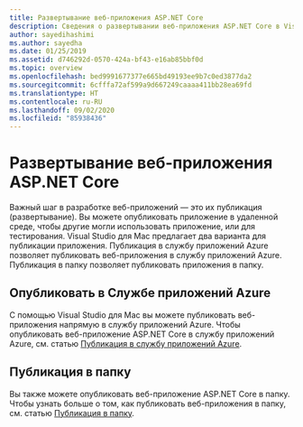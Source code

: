 ```yaml
---
title: Развертывание веб-приложения ASP.NET Core
description: Сведения о развертывании веб-приложения ASP.NET Core в Visual Studio для Mac.
author: sayedihashimi
ms.author: sayedha
ms.date: 01/25/2019
ms.assetid: d746292d-0570-424a-bf43-e16ab85bbf0d
ms.topic: overview
ms.openlocfilehash: bed9991677377e665bd49193ee9b7c0ed3877da2
ms.sourcegitcommit: 6cfffa72af599a9d667249caaaa411bb28ea69fd
ms.translationtype: HT
ms.contentlocale: ru-RU
ms.lasthandoff: 09/02/2020
ms.locfileid: "85938436"
---
```

# <a name="aspnet-core-web-app-deployment"></a>Развертывание веб-приложения ASP.NET Core

Важный шаг в разработке веб-приложений — это их публикация (развертывание). Вы можете опубликовать приложение в удаленной среде, чтобы другие могли использовать приложение, или для тестирования. Visual Studio для Mac предлагает два варианта для публикации приложения. Публикация в службу приложений Azure позволяет публиковать веб-приложения в службу приложений Azure. Публикация в папку позволяет публиковать приложения в папку.

## <a name="publish-to-azure-app-service"></a>Опубликовать в Службе приложений Azure

С помощью Visual Studio для Mac вы можете публиковать веб-приложения напрямую в службу приложений Azure. Чтобы опубликовать веб-приложение ASP.NET Core в службу приложений Azure, см. статью [Публикация в службу приложений Azure](publish-app-svc.md).

## <a name="publish-to-folder"></a>Публикация в папку

Вы также можете опубликовать веб-приложение ASP.NET Core в папку. Чтобы узнать больше о том, как публиковать веб-приложения в папку, см. статью [Публикация в папку](publish-folder.md).